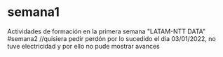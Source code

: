 # semana1
Actividades de formación en la primera semana "LATAM-NTT DATA"
#semana2 
//quisiera pedir perdón por lo sucedido el dia 03/01/2022, no tuve electricidad y por ello no pude mostrar avances

